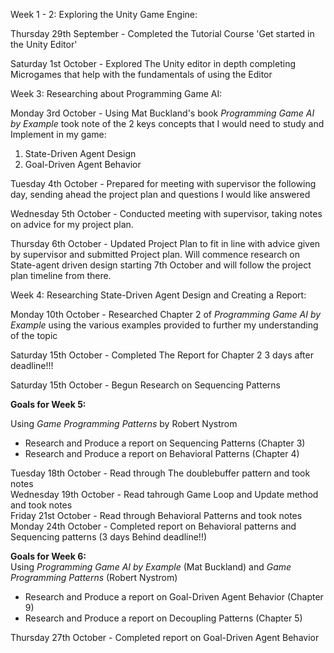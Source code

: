 Week 1 - 2:
Exploring the Unity Game Engine:

Thursday 29th September - Completed the Tutorial Course 'Get started in the Unity Editor'

Saturday 1st October - Explored The Unity editor in depth completing Microgames that help with the fundamentals of using the Editor

Week 3:
Researching about Programming Game AI:

Monday 3rd October - Using Mat Buckland's book *Programming Game AI by Example* took note of the 2 keys concepts that I would need to study and Implement in my game:
1. State-Driven Agent Design
2. Goal-Driven Agent Behavior

Tuesday 4th October - Prepared for meeting with supervisor the following day, sending ahead the project plan and questions I would like answered

Wednesday 5th October - Conducted meeting with supervisor, taking notes on advice for my project plan.

Thursday 6th October - Updated Project Plan to fit in line with advice given by supervisor and submitted Project plan. Will commence research on State-agent driven design starting 7th October and will follow the project plan timeline from there.

Week 4:
Researching State-Driven Agent Design and Creating a Report:

Monday 10th October - Researched Chapter 2 of *Programming Game AI by Example* using the various examples provided to further my understanding of the topic


Saturday 15th October - Completed The Report for Chapter 2     3 days after deadline!!!

Saturday 15th October - Begun Research on Sequencing Patterns

<b>Goals for Week 5:</b>

Using *Game Programming Patterns* by Robert Nystrom

- Research and Produce a report on Sequencing Patterns (Chapter 3)
- Research and Produce a report on Behavioral Patterns (Chapter 4)

Tuesday 18th October - Read through The doublebuffer pattern and took notes<br>
Wednesday 19th October - Read tahrough Game Loop and Update method and took notes<br>
Friday 21st October - Read through Behavioral Patterns and took notes<br>
Monday 24th October - Completed report on Behavioral patterns and Sequencing patterns (3 days Behind deadline!!)<br>

<b>Goals for Week 6:</b> <br>
Using  *Programming Game AI by Example* (Mat Buckland) and *Game Programming Patterns* (Robert Nystrom)<br>
- Research and Produce a report on Goal-Driven Agent Behavior (Chapter 9)
- Research and Produce a report on Decoupling Patterns (Chapter 5)

Thursday 27th October - Completed report on Goal-Driven Agent Behavior
